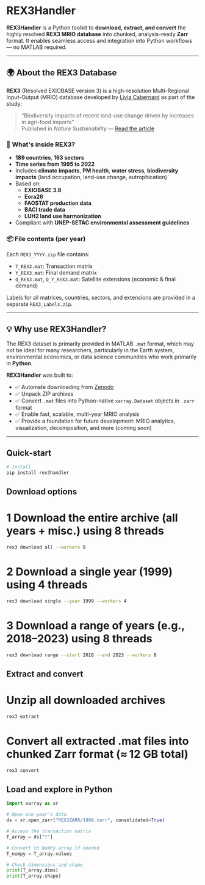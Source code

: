 # REX3Handler

**REX3Handler** is a Python toolkit to **download, extract, and convert** the highly resolved **REX3 MRIO database** into chunked, analysis-ready **Zarr** format. It enables seamless access and integration into Python workflows — no MATLAB required.

---

## 🌍 About the REX3 Database

**REX3** (Resolved EXIOBASE version 3) is a high-resolution Multi-Regional Input-Output (MRIO) database developed by [Livia Cabernard](https://scholar.google.com/citations?hl=en&user=5EtKtjoAAAAJ) as part of the study:

> “Biodiversity impacts of recent land-use change driven by increases in agri-food imports”  
> Published in *Nature Sustainability* — [Read the article](https://www.nature.com/articles/s41893-023-01169-6)


### 🧬 What's inside REX3?

- **189 countries**, **163 sectors**
- **Time series from 1995 to 2022**
- Includes **climate impacts**, **PM health**, **water stress**, **biodiversity impacts** (land occupation, land-use change, eutrophication)
- Based on:
  - **EXIOBASE 3.8**
  - **Eora26**
  - **FAOSTAT production data**
  - **BACI trade data**
  - **LUH2 land use harmonization**
- Compliant with **UNEP-SETAC environmental assessment guidelines**

### 📦 File contents (per year)

Each `REX3_YYYY.zip` file contains:

- `T_REX3.mat`: Transaction matrix  
- `Y_REX3.mat`: Final demand matrix  
- `Q_REX3.mat`, `Q_Y_REX3.mat`: Satellite extensions (economic & final demand)

Labels for all matrices, countries, sectors, and extensions are provided in a separate `REX3_Labels.zip`.

---

## 💡 Why use REX3Handler?

The REX3 dataset is primarily provided in MATLAB `.mat` format, which may not be ideal for many researchers, particularly in the Earth system, environmental economics, or data science communities who work primarily in **Python**.

**REX3Handler** was built to:

- ✅ Automate downloading from [Zenodo](https://zenodo.org/records/10354283)
- ✅ Unpack ZIP archives
- ✅ Convert `.mat` files into Python-native `xarray.Dataset` objects in `.zarr` format
- ✅ Enable fast, scalable, multi-year MRIO analysis
- ✅ Provide a foundation for future development: MRIO analytics, visualization, decomposition, and more (coming soon)

---

##  Quick‑start

```bash
# Install 
pip install rex3handler
```

## Download options
# 1 Download the **entire archive** (all years + misc.) using 8 threads
```bash
rex3 download all --workers 8
```

# 2  Download a **single year** (1999) using 4 threads
```bash
rex3 download single --year 1999 --workers 4
```

# 3  Download a **range of years** (e.g., 2018–2023) using 8 threads
```bash
rex3 download range --start 2018 --end 2023 --workers 8
```

## Extract and convert
# Unzip all downloaded archives
```bash
rex3 extract
```

# Convert all extracted .mat files into chunked Zarr format (≈ 12 GB total)
```bash
rex3 convert
```


##  Load and explore in Python

```python
import xarray as xr

# Open one year's data
ds = xr.open_zarr("REX3ZARR/1999.zarr", consolidated=True)

# Access the transaction matrix
T_array = ds["T"]

# Convert to NumPy array if needed
T_numpy = T_array.values

# Check dimensions and shape
print(T_array.dims)
print(T_array.shape)
```